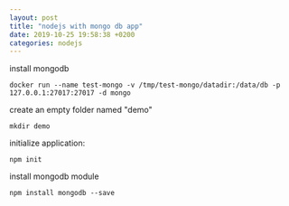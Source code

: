 ```yaml
---
layout: post
title: "nodejs with mongo db app"
date: 2019-10-25 19:58:38 +0200
categories: nodejs
---
```


install mongodb
```
docker run --name test-mongo -v /tmp/test-mongo/datadir:/data/db -p 127.0.0.1:27017:27017 -d mongo
```

create an empty folder named "demo"
```
mkdir demo
```

initialize application:
```
npm init
```

install mongodb module
```
npm install mongodb --save
```



